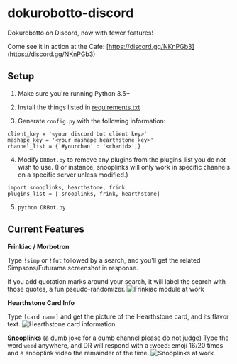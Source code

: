 # dokurobotto-discord
Dokurobotto on Discord, now with fewer features!

Come see it in action at the Cafe: [https://discord.gg/NKnPGb3](https://discord.gg/NKnPGb3)

Setup
---
1) Make sure you're running Python 3.5+

2) Install the things listed in [requirements.txt](requirements.txt)

3) Generate `config.py` with the following information:

```
client_key = '<your discord bot client key>'
mashape_key = '<your mashape hearthstone key>'
channel_list = {'#yourchan' : '<chanid>',}
```

4) Modify `DRBot.py` to remove any plugins from the plugins_list you do not wish to use. (For instance, snooplinks will only work in specific channels on a specific server unless modified.)

```
import snooplinks, hearthstone, frink
plugins_list = [ snooplinks, frink, hearthstone]
```

5) `python DRBot.py`

Current Features
---
**Frinkiac / Morbotron**

Type `!simp` or `!fut` followed by a search, and you'll get the related Simpsons/Futurama screenshot in response.

If you add quotation marks around your search, it will label the search with those quotes, a fun pseudo-randomizer.
![Frinkiac module at work](http://i.imgur.com/T59XGTR.png)

**Hearthstone Card Info**

Type `[card name]` and get the picture of the Hearthstone card, and its flavor text.
![Hearthstone card information](http://i.imgur.com/eonISVO.png)

**Snooplinks**
(a dumb joke for a dumb channel please do not judge)
Type the word `weed` anywhere, and DR will respond with a :weed: emoji 16/20 times and a snooplink video the remainder of the time.
![Snooplinks at work](http://i.imgur.com/lFtLc78.png)
